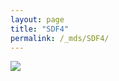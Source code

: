 ```yaml
---
layout: page
title: "SDF4"
permalink: /_mds/SDF4/
---
```


![](../../algns0/N58_5HSAA095446_aln_report.png?raw=true)